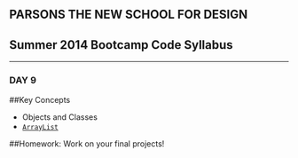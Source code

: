 ## PARSONS THE NEW SCHOOL FOR DESIGN
## Summer 2014 Bootcamp Code Syllabus
-------------------------------------------------------------------

### DAY 9

##Key Concepts
* Objects and Classes
* [```ArrayList```](http://processing.org/reference/ArrayList.html)
  
##Homework:
Work on your final projects!
